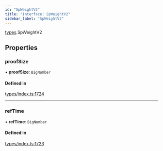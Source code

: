```yaml
---
id: "SpWeightV2"
title: "Interface: SpWeightV2"
sidebar_label: "SpWeightV2"
---
```


[types](../../../modules/Types/Types.md).SpWeightV2

## Properties

### proofSize

• **proofSize**: `BigNumber`

#### Defined in

[types/index.ts:1724](https://github.com/PolymeshAssociation/polymesh-sdk/blob/720afb69c/src/types/index.ts#L1724)

___

### refTime

• **refTime**: `BigNumber`

#### Defined in

[types/index.ts:1723](https://github.com/PolymeshAssociation/polymesh-sdk/blob/720afb69c/src/types/index.ts#L1723)
